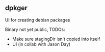 ## dpkger

UI for creating debian packages

Binary not yet public, TODOs:
 - Make sure stagingDir isn't copied into itself
 - UI (in collab with Jason Day)
